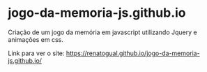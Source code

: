 # jogo-da-memoria-js.github.io
Criação de um jogo da memória em javascript utilizando Jquery e animações em css.

Link para ver o site: https://renatogual.github.io/jogo-da-memoria-js.github.io/
